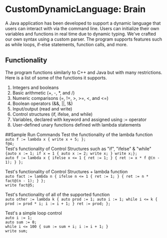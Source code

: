 # CustomDynamicLanguage: Brain
A Java application has been developed to support a dynamic language that users can interact with via the command line. 
Users can initialize their own variables and functions in real time due to dynamic typing. 
We've crafted our own syntax using a custom parser. 
The program supports features such as while loops, if-else statements, function calls, and more.
## Functionality
The program functions similarly to C++ and Java but with many restrictions. Here is a list of some of the functions it supports. 
1. Integers and booleans <br>
2. Basic arithmetic (+, -, *, and /) <br>
3. Numeric comparisons (=, !=, >, >=, <, and <=) <br>
4. Boolean operators (&&, ||, !&) <br>
5. Input/output (read and write) <br>
6. Control structures (if, ifelse, and while) <br>
7. Variables, declared with keyword and assigned using := operator <br>
8. User-defined unary functions defined with lambda statements <br>

##Sample Run Commands 
Test the functionality of the lambda function  <br>
`auto f := lambda x { write x + 5; };`  <br>
`f@4;`  <br>
Test's functionality of Control Structures such as "if", "ifelse" & "while"  <br>
`{auto x := 1; if x = 1 { auto x := 2; write x; } write x;};`  <br>
`auto f := lambda x { ifelse x <= 1 { ret := 1; } { ret := x * f @(n - 1); } };`  <br>

Test's functionality of Control Structures + lambda function  <br>
`auto fact := lambda n { ifelse n <= 1 { ret := 1; } { ret := n * fact@(n - 1); } };`  <br>
`write fact@5;`  <br>

Test's functionality of all of the supported function  <br>
`auto other := lambda k { auto prod := 1; auto i := 1; while i <= k { prod := prod * i; i := i + 1; } ret := prod; };`  <br>

Test's a simple loop control  <br>
`auto i := 1;`  <br>
`auto sum := 0;`  <br>
`while i <= 100 { sum := sum + i; i := i + 1; }`  <br>
`write sum;` <br>
